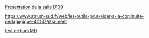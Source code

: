 

[Présentation de la salle D109](http://htmlpreview.github.io/?https://github.com/FranckCHAMBON/Salle_D109/blob/master/intro-D109.html)


https://www.atrium-sud.fr/web/les-outils-pour-aider-a-la-continuite-pedagogique-411137/jitsi-meet


[test de hackMD](hackMD.md)
